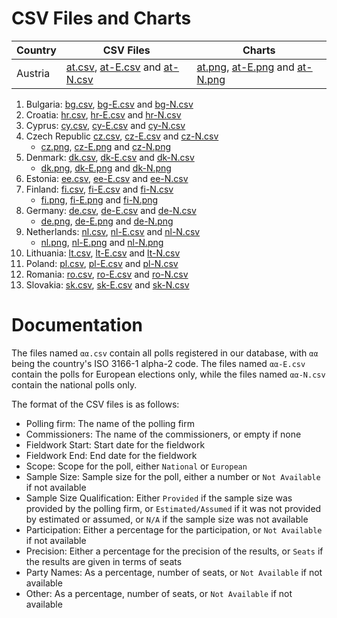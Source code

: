
# CSV Files and Charts

| Country | CSV Files                                                       | Charts                                                          |
|---------|-----------------------------------------------------------------|-----------------------------------------------------------------|
| Austria | [at.csv](at.csv), [at-E.csv](at-E.csv) and [at-N.csv](at-N.csv) | [at.png](at.png), [at-E.png](at-E.png) and [at-N.png](at-N.png) |

1. Bulgaria: [bg.csv](bg.csv), [bg-E.csv](bg-E.csv) and [bg-N.csv](bg-N.csv)
1. Croatia: [hr.csv](hr.csv), [hr-E.csv](hr-E.csv) and [hr-N.csv](hr-N.csv)
1. Cyprus: [cy.csv](cy.csv), [cy-E.csv](cy-E.csv) and [cy-N.csv](cy-N.csv)
1. Czech Republic [cz.csv](cz.csv), [cz-E.csv](cz-E.csv) and [cz-N.csv](cz-N.csv)
   * [cz.png](cz.png), [cz-E.png](cz-E.png) and [cz-N.png](cz-N.png)
1. Denmark: [dk.csv](dk.csv), [dk-E.csv](dk-E.csv) and [dk-N.csv](dk-N.csv)
   * [dk.png](dk.png), [dk-E.png](dk-E.png) and [dk-N.png](dk-N.png)
1. Estonia: [ee.csv](ee.csv), [ee-E.csv](ee-E.csv) and [ee-N.csv](ee-N.csv)
1. Finland: [fi.csv](fi.csv), [fi-E.csv](fi-E.csv) and [fi-N.csv](fi-N.csv)
   * [fi.png](fi.png), [fi-E.png](fi-E.png) and [fi-N.png](fi-N.png)
1. Germany: [de.csv](de.csv), [de-E.csv](de-E.csv) and [de-N.csv](de-N.csv)
   * [de.png](de.png), [de-E.png](de-E.png) and [de-N.png](de-N.png)
1. Netherlands: [nl.csv](nl.csv), [nl-E.csv](nl-E.csv) and [nl-N.csv](nl-N.csv)
   * [nl.png](nl.png), [nl-E.png](nl-E.png) and [nl-N.png](nl-N.png)
1. Lithuania: [lt.csv](lt.csv), [lt-E.csv](lt-E.csv) and [lt-N.csv](lt-N.csv)
1. Poland: [pl.csv](pl.csv), [pl-E.csv](pl-E.csv) and [pl-N.csv](pl-N.csv)
1. Romania: [ro.csv](ro.csv), [ro-E.csv](ro-E.csv) and [ro-N.csv](ro-N.csv)
1. Slovakia: [sk.csv](sk.csv), [sk-E.csv](sk-E.csv) and [sk-N.csv](sk-N.csv)

# Documentation

The files named `αα.csv` contain all polls registered in our database, with
`αα` being the country's ISO 3166-1 alpha-2 code. The files named `αα-E.csv`
contain the polls for European elections only, while the files named `αα-N.csv`
contain the national polls only.

The format of the CSV files is as follows:

* Polling firm: The name of the polling firm
* Commissioners: The name of the commissioners, or empty if none
* Fieldwork Start: Start date for the fieldwork
* Fieldwork End: End date for the fieldwork
* Scope: Scope for the poll, either `National` or `European`
* Sample Size: Sample size for the poll, either a number or `Not Available` if not available
* Sample Size Qualification: Either `Provided` if the sample size was provided by the polling firm, or `Estimated/Assumed` if it was not provided by estimated or assumed, or `N/A` if the sample size was not available
* Participation: Either a percentage for the participation, or `Not Available` if not available
* Precision: Either a percentage for the precision of the results, or `Seats` if the results are given in terms of seats
* Party Names: As a percentage, number of seats, or `Not Available` if not available
* Other: As a percentage, number of seats, or `Not Available` if not available
